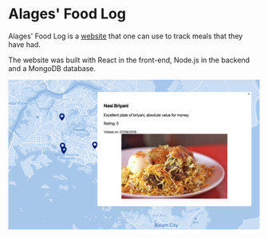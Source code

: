 # Alages' Food Log

Alages' Food Log is a [website](https://food-log.now.sh) that one can use to track meals that they have had.

The website was built with React in the front-end, Node.js in the backend and a MongoDB database.

![](https://github.com/alages97/food_log/blob/master/client/public/screenshot.png)
